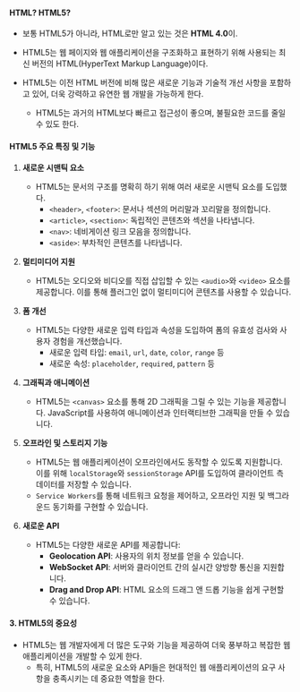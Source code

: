 
#### HTML? HTML5?

- 보통 HTML5가 아니라, HTML로만 알고 있는 것은 **HTML 4.0**이.

- HTML5는 웹 페이지와 웹 애플리케이션을 구조화하고 표현하기 위해 사용되는 최신 버전의 HTML(HyperText Markup Language)이다. 
- HTML5는 이전 HTML 버전에 비해 많은 새로운 기능과 기술적 개선 사항을 포함하고 있어, 더욱 강력하고 유연한 웹 개발을 가능하게 한다.
    - HTML5는 과거의 HTML보다 빠르고 접근성이 좋으며, 불필요한 코드를 줄일 수 있도 한다.

#### HTML5 주요 특징 및 기능

1. **새로운 시맨틱 요소**
    - HTML5는 문서의 구조를 명확히 하기 위해 여러 새로운 시맨틱 요소를 도입했다.
        - `<header>`, `<footer>`: 문서나 섹션의 머리말과 꼬리말을 정의합니다.
        - `<article>`, `<section>`: 독립적인 콘텐츠와 섹션을 나타냅니다.
        - `<nav>`: 네비게이션 링크 모음을 정의합니다.
        - `<aside>`: 부차적인 콘텐츠를 나타냅니다.

2. **멀티미디어 지원**
    - HTML5는 오디오와 비디오를 직접 삽입할 수 있는 `<audio>`와 `<video>` 요소를 제공합니다. 이를 통해 플러그인 없이 멀티미디어 콘텐츠를 사용할 수 있습니다.


3. **폼 개선**
    - HTML5는 다양한 새로운 입력 타입과 속성을 도입하여 폼의 유효성 검사와 사용자 경험을 개선했습니다.
        - 새로운 입력 타입: `email`, `url`, `date`, `color`, `range` 등
        - 새로운 속성: `placeholder`, `required`, `pattern` 등

4. **그래픽과 애니메이션**
    - HTML5는 `<canvas>` 요소를 통해 2D 그래픽을 그릴 수 있는 기능을 제공합니다. JavaScript를 사용하여 애니메이션과 인터랙티브한 그래픽을 만들 수 있습니다.

1. **오프라인 및 스토리지 기능**
    - HTML5는 웹 애플리케이션이 오프라인에서도 동작할 수 있도록 지원합니다. 이를 위해 `localStorage`와 `sessionStorage` API를 도입하여 클라이언트 측 데이터를 저장할 수 있습니다.
    - `Service Workers`를 통해 네트워크 요청을 제어하고, 오프라인 지원 및 백그라운드 동기화를 구현할 수 있습니다.

1. **새로운 API**
    - HTML5는 다양한 새로운 API를 제공합니다:
        - **Geolocation API**: 사용자의 위치 정보를 얻을 수 있습니다.
        - **WebSocket API**: 서버와 클라이언트 간의 실시간 양방향 통신을 지원합니다.
        - **Drag and Drop API**: HTML 요소의 드래그 앤 드롭 기능을 쉽게 구현할 수 있습니다.

#### 3. HTML5의 중요성

- HTML5는 웹 개발자에게 더 많은 도구와 기능을 제공하여 더욱 풍부하고 복잡한 웹 애플리케이션을 개발할 수 있게 한다.
	- 특히, HTML5의 새로운 요소와 API들은 현대적인 웹 애플리케이션의 요구 사항을 충족시키는 데 중요한 역할을 한다.

